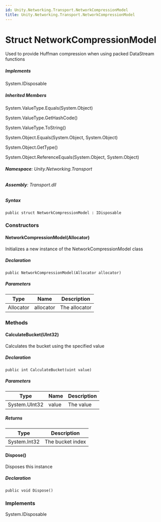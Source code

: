 ```yaml
---
id: Unity.Networking.Transport.NetworkCompressionModel
title: Unity.Networking.Transport.NetworkCompressionModel
---
```



# Struct NetworkCompressionModel


Used to provide Huffman compression when using packed DataStream
functions






##### Implements



System.IDisposable






##### Inherited Members



System.ValueType.Equals(System.Object)





System.ValueType.GetHashCode()





System.ValueType.ToString()





System.Object.Equals(System.Object, System.Object)





System.Object.GetType()





System.Object.ReferenceEquals(System.Object, System.Object)





###### **Namespace**: Unity.Networking.Transport

###### **Assembly**: Transport.dll

##### Syntax


``` lang-csharp
public struct NetworkCompressionModel : IDisposable
```



### Constructors

#### NetworkCompressionModel(Allocator)


Initializes a new instance of the NetworkCompressionModel class






##### Declaration


``` lang-csharp
public NetworkCompressionModel(Allocator allocator)
```



##### Parameters

| Type      | Name      | Description   |
|-----------|-----------|---------------|
| Allocator | allocator | The allocator |

### Methods

#### CalculateBucket(UInt32)


Calculates the bucket using the specified value






##### Declaration


``` lang-csharp
public int CalculateBucket(uint value)
```



##### Parameters

| Type          | Name  | Description |
|---------------|-------|-------------|
| System.UInt32 | value | The value   |

##### Returns

| Type         | Description      |
|--------------|------------------|
| System.Int32 | The bucket index |

#### Dispose()


Disposes this instance






##### Declaration


``` lang-csharp
public void Dispose()
```



### Implements



System.IDisposable





